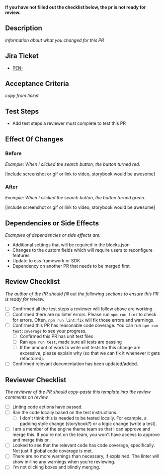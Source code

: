 **If you have not filled out the checklist below, the pr is not ready for review.**

## Description
_Information about what you changed for this PR_

## Jira Ticket
- [PEN-](https://arcpublishing.atlassian.net/browse/PEN-)

## Acceptance Criteria
_copy from ticket_

## Test Steps
- Add test steps a reviewer must complete to test this PR

## Effect Of Changes
### Before
_Example: When I clicked the search button, the button turned red._

[include screenshot or gif or link to video, storybook would be awesome]

### After
_Example: When I clicked the search button, the button turned green._

[include screenshot or gif or link to video, storybook would be awesome]

## Dependencies or Side Effects
_Examples of dependencies or side effects are:_
- Additional settings that will be required in the blocks.json
- Changes to the custom fields which will require users to reconfigure features
- Update to css framework or SDK
- Dependency on another PR that needs to be merged first

## Review Checklist
_The author of the PR should fill out the following sections to ensure this PR is ready for review._
- [ ] Confirmed all the test steps a reviewer will follow above are working. 
- [ ] Confirmed there are no linter errors. Please run `npm run lint` to check for errors. Often, `npm run lint:fix` will fix those errors and warnings.
- [ ] Confirmed this PR has reasonable code coverage. You can run `npm run test:coverage` to see your progress.
  - [ ] Confirmed this PR has unit test files
  - [ ] Ran `npm run test`, made sure all tests are passing
  - [ ] If the amount of work to write unit tests for this change are excessive,
please explain why (so that we can fix it whenever it gets refactored).
- [ ] Confirmed relevant documentation has been updated/added.

## Reviewer Checklist 
_The reviewer of the PR should copy-paste this template into the review comments on review._

- [ ] Linting code actions have passed.
- [ ] Ran the code locally based on the test instructions. 
  - [ ] I don't think this is needed to be tested locally. For example, a padding style change (storybook?) or a logic change (write a test).
- [ ] I am a member of the engine theme team so that I can approve and merge this. If you're not on the team, you won't have access to approve and merge this pr. 
- [ ] Looked to see that the relevant code has code coverage, specifically. Not just if global code coverage is met. 
- [ ] There are no more warnings than necessary, if explained. The linter will show in-line any warnings when you're reviewing.
- [ ] I'm not clicking boxes and blindly merging. 